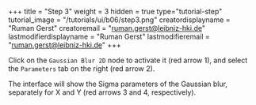 +++
title = "Step 3"
weight = 3
hidden = true
type="tutorial-step"
tutorial_image = "/tutorials/ui/b06/step3.png"
creatordisplayname = "Ruman Gerst"
creatoremail = "ruman.gerst@leibniz-hki.de"
lastmodifierdisplayname = "Ruman Gerst"
lastmodifieremail = "ruman.gerst@leibniz-hki.de"
+++

Click on the `Gaussian Blur 2D` node to activate it (red arrow 1), and select the `Parameters` tab on the right (red arrow 2). 

The interface will show the Sigma parameters of the Gaussian blur, separately for X and Y (red arrows 3 and 4, respectively). 